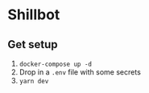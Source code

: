 # Shillbot

## Get setup

1. `docker-compose up -d`
2. Drop in a `.env` file with some secrets
3. `yarn dev`

